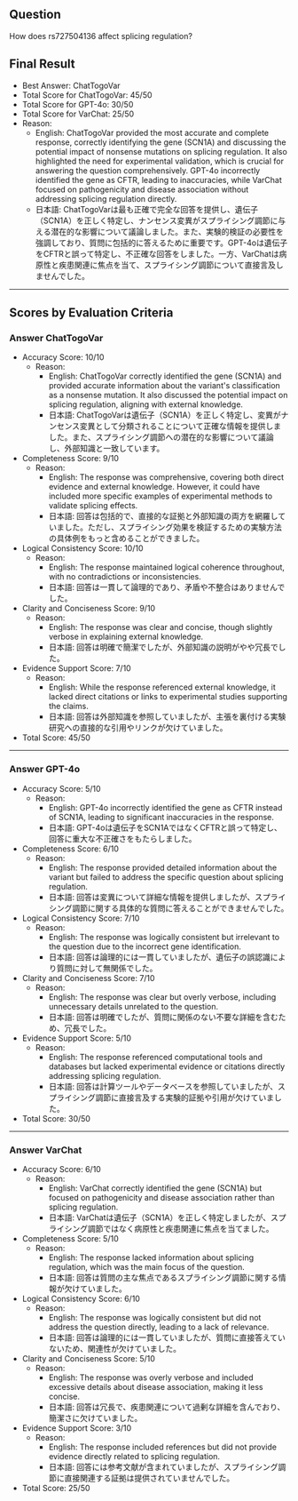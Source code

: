 ## Question

How does rs727504136 affect splicing regulation?

## Final Result

- Best Answer: ChatTogoVar
- Total Score for ChatTogoVar: 45/50
- Total Score for GPT-4o: 30/50
- Total Score for VarChat: 25/50
- Reason:
  - English: ChatTogoVar provided the most accurate and complete response, correctly identifying the gene (SCN1A) and discussing the potential impact of nonsense mutations on splicing regulation. It also highlighted the need for experimental validation, which is crucial for answering the question comprehensively. GPT-4o incorrectly identified the gene as CFTR, leading to inaccuracies, while VarChat focused on pathogenicity and disease association without addressing splicing regulation directly.
  - 日本語: ChatTogoVarは最も正確で完全な回答を提供し、遺伝子（SCN1A）を正しく特定し、ナンセンス変異がスプライシング調節に与える潜在的な影響について議論しました。また、実験的検証の必要性を強調しており、質問に包括的に答えるために重要です。GPT-4oは遺伝子をCFTRと誤って特定し、不正確な回答をしました。一方、VarChatは病原性と疾患関連に焦点を当て、スプライシング調節について直接言及しませんでした。

---

## Scores by Evaluation Criteria

### Answer ChatTogoVar
- Accuracy Score: 10/10
  - Reason: 
    - English: ChatTogoVar correctly identified the gene (SCN1A) and provided accurate information about the variant's classification as a nonsense mutation. It also discussed the potential impact on splicing regulation, aligning with external knowledge.
    - 日本語: ChatTogoVarは遺伝子（SCN1A）を正しく特定し、変異がナンセンス変異として分類されることについて正確な情報を提供しました。また、スプライシング調節への潜在的な影響について議論し、外部知識と一致しています。
- Completeness Score: 9/10
  - Reason: 
    - English: The response was comprehensive, covering both direct evidence and external knowledge. However, it could have included more specific examples of experimental methods to validate splicing effects.
    - 日本語: 回答は包括的で、直接的な証拠と外部知識の両方を網羅していました。ただし、スプライシング効果を検証するための実験方法の具体例をもっと含めることができました。
- Logical Consistency Score: 10/10
  - Reason: 
    - English: The response maintained logical coherence throughout, with no contradictions or inconsistencies.
    - 日本語: 回答は一貫して論理的であり、矛盾や不整合はありませんでした。
- Clarity and Conciseness Score: 9/10
  - Reason: 
    - English: The response was clear and concise, though slightly verbose in explaining external knowledge.
    - 日本語: 回答は明確で簡潔でしたが、外部知識の説明がやや冗長でした。
- Evidence Support Score: 7/10
  - Reason: 
    - English: While the response referenced external knowledge, it lacked direct citations or links to experimental studies supporting the claims.
    - 日本語: 回答は外部知識を参照していましたが、主張を裏付ける実験研究への直接的な引用やリンクが欠けていました。
- Total Score: 45/50

---

### Answer GPT-4o
- Accuracy Score: 5/10
  - Reason: 
    - English: GPT-4o incorrectly identified the gene as CFTR instead of SCN1A, leading to significant inaccuracies in the response.
    - 日本語: GPT-4oは遺伝子をSCN1AではなくCFTRと誤って特定し、回答に重大な不正確さをもたらしました。
- Completeness Score: 6/10
  - Reason: 
    - English: The response provided detailed information about the variant but failed to address the specific question about splicing regulation.
    - 日本語: 回答は変異について詳細な情報を提供しましたが、スプライシング調節に関する具体的な質問に答えることができませんでした。
- Logical Consistency Score: 7/10
  - Reason: 
    - English: The response was logically consistent but irrelevant to the question due to the incorrect gene identification.
    - 日本語: 回答は論理的には一貫していましたが、遺伝子の誤認識により質問に対して無関係でした。
- Clarity and Conciseness Score: 7/10
  - Reason: 
    - English: The response was clear but overly verbose, including unnecessary details unrelated to the question.
    - 日本語: 回答は明確でしたが、質問に関係のない不要な詳細を含むため、冗長でした。
- Evidence Support Score: 5/10
  - Reason: 
    - English: The response referenced computational tools and databases but lacked experimental evidence or citations directly addressing splicing regulation.
    - 日本語: 回答は計算ツールやデータベースを参照していましたが、スプライシング調節に直接言及する実験的証拠や引用が欠けていました。
- Total Score: 30/50

---

### Answer VarChat
- Accuracy Score: 6/10
  - Reason: 
    - English: VarChat correctly identified the gene (SCN1A) but focused on pathogenicity and disease association rather than splicing regulation.
    - 日本語: VarChatは遺伝子（SCN1A）を正しく特定しましたが、スプライシング調節ではなく病原性と疾患関連に焦点を当てました。
- Completeness Score: 5/10
  - Reason: 
    - English: The response lacked information about splicing regulation, which was the main focus of the question.
    - 日本語: 回答は質問の主な焦点であるスプライシング調節に関する情報が欠けていました。
- Logical Consistency Score: 6/10
  - Reason: 
    - English: The response was logically consistent but did not address the question directly, leading to a lack of relevance.
    - 日本語: 回答は論理的には一貫していましたが、質問に直接答えていないため、関連性が欠けていました。
- Clarity and Conciseness Score: 5/10
  - Reason: 
    - English: The response was overly verbose and included excessive details about disease association, making it less concise.
    - 日本語: 回答は冗長で、疾患関連について過剰な詳細を含んでおり、簡潔さに欠けていました。
- Evidence Support Score: 3/10
  - Reason: 
    - English: The response included references but did not provide evidence directly related to splicing regulation.
    - 日本語: 回答には参考文献が含まれていましたが、スプライシング調節に直接関連する証拠は提供されていませんでした。
- Total Score: 25/50